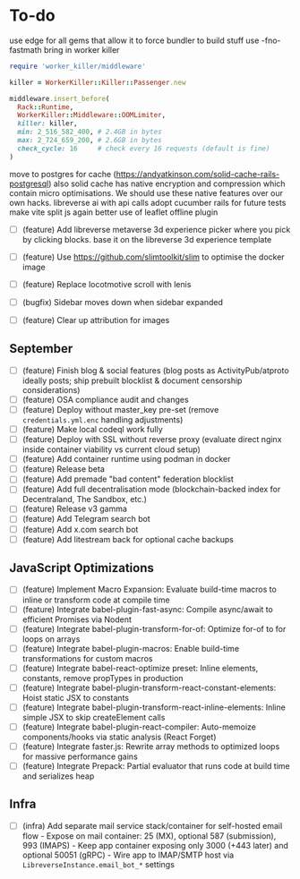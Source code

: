 # To-do


use edge for all gems that allow it to force bundler to build stuff use -fno-fastmath
bring in worker killer

```ruby
require 'worker_killer/middleware'

killer = WorkerKiller::Killer::Passenger.new

middleware.insert_before(
  Rack::Runtime,
  WorkerKiller::Middleware::OOMLimiter,
  killer: killer,
  min: 2_516_582_400, # 2.4GB in bytes
  max: 2_724_659_200, # 2.6GB in bytes
  check_cycle: 16     # check every 16 requests (default is fine)
)
```

move to postgres for cache (<https://andyatkinson.com/solid-cache-rails-postgresql>)
also solid cache has native encryption and compression which contain micro optimisations. We should use these native features over our own hacks.
libreverse ai with api calls
adopt cucumber rails for future tests
make vite split js again
better use of leaflet offline plugin

- [ ] (feature) Add libreverse metaverse 3d experience picker where you pick by clicking blocks. base it on the libreverse 3d experience template
- [ ] (feature) Use <https://github.com/slimtoolkit/slim> to optimise the docker image
- [ ] (feature) Replace locotmotive scroll with lenis

- [ ] (bugfix) Sidebar moves down when sidebar expanded
- [ ] (feature) Clear up attribution for images

## September

- [ ] (feature) Finish blog & social features (blog posts as ActivityPub/atproto ideally posts; ship prebuilt blocklist & document censorship considerations)
- [ ] (feature) OSA compliance audit and changes
- [ ] (feature) Deploy without master_key pre-set (remove `credentials.yml.enc` handling adjustments)
- [ ] (feature) Make local codeql work fully
- [ ] (feature) Deploy with SSL without reverse proxy (evaluate direct nginx inside container viability vs current cloud setup)
- [ ] (feature) Add container runtime using podman in docker
- [ ] (feature) Release beta
- [ ] (feature) Add premade "bad content" federation blocklist
- [ ] (feature) Add full decentralisation mode (blockchain-backed index for Decentraland, The Sandbox, etc.)
- [ ] (feature) Release v3 gamma
- [ ] (feature) Add Telegram search bot
- [ ] (feature) Add x.com search bot
- [ ] (feature) Add litestream back for optional cache backups

## JavaScript Optimizations

- [ ] (feature) Implement Macro Expansion: Evaluate build-time macros to inline or transform code at compile time
- [ ] (feature) Integrate babel-plugin-fast-async: Compile async/await to efficient Promises via Nodent
- [ ] (feature) Integrate babel-plugin-transform-for-of: Optimize for-of to for loops on arrays
- [ ] (feature) Integrate babel-plugin-macros: Enable build-time transformations for custom macros
- [ ] (feature) Integrate babel-react-optimize preset: Inline elements, constants, remove propTypes in production
- [ ] (feature) Integrate babel-plugin-transform-react-constant-elements: Hoist static JSX to constants
- [ ] (feature) Integrate babel-plugin-transform-react-inline-elements: Inline simple JSX to skip createElement calls
- [ ] (feature) Integrate babel-plugin-react-compiler: Auto-memoize components/hooks via static analysis (React Forget)
- [ ] (feature) Integrate faster.js: Rewrite array methods to optimized loops for massive performance gains
- [ ] (feature) Integrate Prepack: Partial evaluator that runs code at build time and serializes heap

## Infra

- [ ] (infra) Add separate mail service stack/container for self-hosted email flow - Expose on mail container: 25 (MX), optional 587 (submission), 993 (IMAPS) - Keep app container exposing only 3000 (+443 later) and optional 50051 (gRPC) - Wire app to IMAP/SMTP host via `LibreverseInstance.email_bot_*` settings
